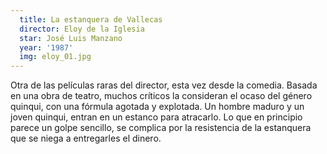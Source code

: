 ```yaml
---
  title: La estanquera de Vallecas
  director: Eloy de la Iglesia
  star: José Luis Manzano
  year: '1987'
  img: eloy_01.jpg
--- 
```


Otra de las películas raras del director, esta vez desde la comedia. Basada en una obra de teatro, muchos críticos la consideran el ocaso del género quinqui, con una fórmula agotada y explotada. Un hombre maduro y un joven quinqui, entran en un estanco para atracarlo. Lo que en principio parece un golpe sencillo, se complica por la resistencia de la estanquera que se niega a entregarles el dinero.